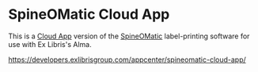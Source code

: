 # SpineOMatic Cloud App

This is a [Cloud App](https://developers.exlibrisgroup.com/cloudapps/) version of the [SpineOMatic](https://github.com/ExLibrisGroup/SpineOMatic) label-printing software for use with Ex Libris's Alma.
 
https://developers.exlibrisgroup.com/appcenter/spineomatic-cloud-app/
